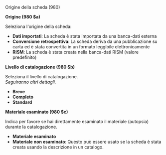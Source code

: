Origine della scheda (980)

**Origine (980 $a)**

Seleziona l'origine della scheda:

- **Dati importati**: La scheda è stata importata da una banca-dati esterna
- **Conversione retrospettiva**: La scheda deriva da una pubblicazione su carta ed è stata convertita in un formato leggibile elettronicamente
- **RISM**: La scheda è stata creata nella banca-dati RISM (valore predefinito)



**Livello di catalogazione (980 $b)**

Seleziona il livello di catalogazione.  
_Seguiranno altri dettagli._

- **Breve**
- **Completo**
- **Standard**



**Materiale esaminato (980 $c)**

Indica per favore se hai direttamente esaminato il materiale (autopsia) durante la catalogazione.

- **Materiale esaminato**
- **Materiale non esaminato**: Questo può essere usato se la scheda è stata creata usando la descrizione in un catalogo.
